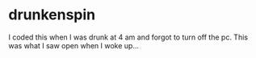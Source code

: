 # drunkenspin
I coded this when I was drunk at 4 am and forgot to turn off the pc. This was what I saw open when I woke up...
